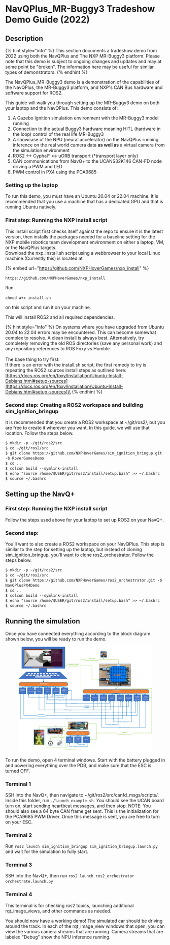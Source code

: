 # NavQPlus\_MR-Buggy3 Tradeshow Demo Guide (2022)

## Description

{% hint style="info" %}
This section documents a tradeshow demo from 2022 using both the NavQPlus and The NXP MR-Buggy3 platform. Please note that this demo is subject to ongoing changes and updates and may at some point be "broken". The information here may be useful for similar types of demonstrators.
{% endhint %}

The NavQPlus\_MR-Buggy3 demo is a demonstration of the capabilities of the NavQPlus, the MR-Buggy3 platform, and NXP's CAN Bus hardware and software support for ROS2.&#x20;

This guide will walk you through setting up the MR-Buggy3 demo on both your laptop and the NavQPlus. This demo consists of:

1. A Gazebo Ignition simulation environment with the MR-Buggy3 model running
2. Connection to the actual Buggy3 hardware meaning HITL (hardware in the loop) control of the real life MR-Buggy3
3. A showcase of the NPU (neural accelerator) on the NavQPlus running inference on the real world camera data **as well as** a virtual camera from the simulation environment
4. ROS2 <-> Cyphal\* <-> uORB transport (\*transport layer only)
5. CAN communications from NavQ+ to the UCANS32K146 CAN-FD node driving a PWM and LED
6. PWM control in PX4 using the PCA9685

### Setting up the laptop

To run this demo, you must have an Ubuntu 20.04 or 22.04 machine. It is recommended that you use a machine that has a dedicated GPU and that is running Ubuntu natively.

### First step: Running the NXP install script

This install script first checks itself against the repo to ensure it is the latest version, then installs the packages needed for a baseline setting for the NXP mobile robotics team development environment on either a laptop, VM, or the NavQPlus targets.\
Download the nxp\_install.sh script using a webbrowser to your local Linux machine.(Currently this) is located at

{% embed url="https://github.com/NXPHoverGames/nxp_install" %}

```
https://github.com/NXPHoverGames/nxp_install
```



Run

`chmod a+x install.sh`

on this script and run it on your machine.

This will install ROS2 and all required dependencies.

{% hint style="info" %}
On systems where you have upgraded from Ubuntu 20.04 to 22.04 errors may be encountered. This can become somewhat complex to resolve. A clean install is always best. Alternatively, try completely removing the old ROS directories (save any personal work) and any repository references to ROS Foxy vs Humble.\
\
The base thing to try first:\
If there is an error with the install.sh script, the first remedy to try is repeating the ROS2 sources install steps as outlined here:\
[https://docs.ros.org/en/foxy/Installation/Ubuntu-Install-Debians.html#setup-sources](https://docs.ros.org/en/foxy/Installation/Ubuntu-Install-Debians.html#setup-sources)\\
{% endhint %}

### Second step: Creating a ROS2 workspace and building sim\_ignition\_bringup

It is recommended that you create a ROS2 workspace at \~/git/ros2/, but you are free to create it wherever you want. In this guide, we will use that location. Follow the steps below.

```
$ mkdir -p ~/git/ros2/src
$ cd ~/git/ros2/src
$ git clone https://github.com/NXPHoverGames/sim_ignition_bringup.git -b RoverGamesDemo
$ cd ..
$ colcon build --symlink-install
$ echo "source /home/$USER/git/ros2/install/setup.bash" >> ~/.bashrc
$ source ~/.bashrc
```

## Setting up the NavQ+

### First step: Running the NXP install script

Follow the steps used above for your laptop to set up ROS2 on your NavQ+.

### Second step:

You'll want to also create a ROS2 workspace on your NavQPlus. This step is similar to the step for setting up the laptop, but instead of cloning sim\_ignition\_bringup, you'll want to clone ros2\_orchestrator. Follow the steps below.

```
$ mkdir -p ~/git/ros2/src
$ cd ~/git/ros2/src
$ git clone https://github.com/NXPHoverGames/ros2_orchestrator.git -b NavQPlusPX4Demo
$ cd ..
$ colcon build --symlink-install
$ echo "source /home/$USER/git/ros2/install/setup.bash" >> ~/.bashrc
$ source ~/.bashrc
```

## Running the simulation

Once you have connected everything according to the block diagram shown below, you will be ready to run the demo.

<figure><img src="../.gitbook/assets/image (27).png" alt=""><figcaption></figcaption></figure>

To run the demo, open 4 terminal windows. Start with the battery plugged in and powering everything over the PDB, and make sure that the ESC is turned OFF.

### Terminal 1

SSH into the NavQ+, then navigate to \~/git/ros2/src/canfd\_msgs/scripts/. Inside this folder, run `./launch_example.sh`. You should see the UCAN board turn on, start sending heartbeat messages, and then stop. NOTE: You should also see a 64 byte CAN frame get sent. This is the initialization for the PCA9685 PWM Driver. Once this message is sent, you are free to turn on your ESC.

### Terminal 2

Run `ros2 launch sim_ignition_bringup sim_ignition_bringup.launch.py` and wait for the simulation to fully start.

### Terminal 3

SSH into the NavQ+, then run `ros2 launch ros2_orchestrator orchestrate.launch.py`

### Terminal 4

This terminal is for checking ros2 topics, launching additional rqt\_image\_views, and other commands as needed.

You should now have a working demo! The simulated car should be driving around the track. In each of the rqt\_image\_view windows that open, you can view the various camera streams that are running. Camera streams that are labeled "Debug" show the NPU inference running.
